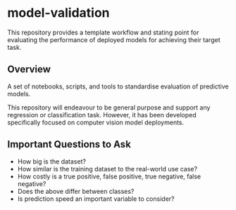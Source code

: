 # model-validation

This repository provides a template workflow and stating point for evaluating the performance of deployed models for achieving their target task.

## Overview

A set of notebooks, scripts, and tools to standardise evaluation of predictive models.

This repository will endeavour to be general purpose and support any regression or classification task. However, it has been developed specifically focused on computer vision model deployments.

## Important Questions to Ask

- How big is the dataset?
- How similar is the training dataset to the real-world use case?
- How costly is a true positive, false positive, true negative, false negative?
- Does the above differ between classes?
- Is prediction speed an important variable to consider?

